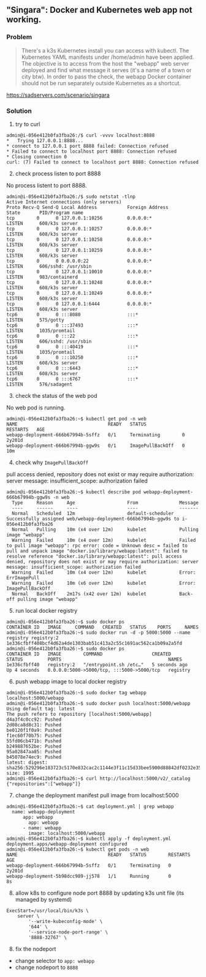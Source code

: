 ## "Singara": Docker and Kubernetes web app not working.

### Problem

> There's a k3s Kubernetes install you can access with kubectl. The Kubernetes YAML manifests under /home/admin have been applied. The objective is to access from the host the "webapp" web server deployed and find what message it serves (it's a name of a town or city btw). In order to pass the check, the webapp Docker container should not be run separately outside Kubernetes as a shortcut.

https://sadservers.com/scenario/singara

### Solution

1. try to curl

```
admin@i-056e412b0fa3fba26:/$ curl -vvvv localhost:8888
*   Trying 127.0.0.1:8888...
* connect to 127.0.0.1 port 8888 failed: Connection refused
* Failed to connect to localhost port 8888: Connection refused
* Closing connection 0
curl: (7) Failed to connect to localhost port 8888: Connection refused
```

2. check process listen to port 8888

No process listent to port 8888.

```
admin@i-056e412b0fa3fba26:/$ sudo netstat -tlnp 
Active Internet connections (only servers)
Proto Recv-Q Send-Q Local Address           Foreign Address         State       PID/Program name    
tcp        0      0 127.0.0.1:10256         0.0.0.0:*               LISTEN      608/k3s server      
tcp        0      0 127.0.0.1:10257         0.0.0.0:*               LISTEN      608/k3s server      
tcp        0      0 127.0.0.1:10258         0.0.0.0:*               LISTEN      608/k3s server      
tcp        0      0 127.0.0.1:10259         0.0.0.0:*               LISTEN      608/k3s server      
tcp        0      0 0.0.0.0:22              0.0.0.0:*               LISTEN      606/sshd: /usr/sbin 
tcp        0      0 127.0.0.1:10010         0.0.0.0:*               LISTEN      983/containerd      
tcp        0      0 127.0.0.1:10248         0.0.0.0:*               LISTEN      608/k3s server      
tcp        0      0 127.0.0.1:10249         0.0.0.0:*               LISTEN      608/k3s server      
tcp        0      0 127.0.0.1:6444          0.0.0.0:*               LISTEN      608/k3s server      
tcp6       0      0 :::8080                 :::*                    LISTEN      575/gotty           
tcp6       0      0 :::37493                :::*                    LISTEN      1035/promtail       
tcp6       0      0 :::22                   :::*                    LISTEN      606/sshd: /usr/sbin 
tcp6       0      0 :::40419                :::*                    LISTEN      1035/promtail       
tcp6       0      0 :::10250                :::*                    LISTEN      608/k3s server      
tcp6       0      0 :::6443                 :::*                    LISTEN      608/k3s server      
tcp6       0      0 :::6767                 :::*                    LISTEN      576/sadagent       
```

3. check the status of the web pod

No web pod is running.

```
admin@i-056e412b0fa3fba26:~$ kubectl get pod -n web
NAME                                 READY   STATUS             RESTARTS   AGE
webapp-deployment-666b67994b-5sffz   0/1     Terminating        0          2y201d
webapp-deployment-666b67994b-ggw9s   0/1     ImagePullBackOff   0          10m
```

4. check why `ImagePullBackOff`

pull access denied, repository does not exist or may require authorization: server message: insufficient_scope: authorization failed

```
admin@i-056e412b0fa3fba26:~$ kubectl describe pod webapp-deployment-666b67994b-ggw9s -n web
  Type     Reason     Age                   From               Message
  ----     ------     ----                  ----               -------
  Normal   Scheduled  12m                   default-scheduler  Successfully assigned web/webapp-deployment-666b67994b-ggw9s to i-056e412b0fa3fba26
  Normal   Pulling    10m (x4 over 12m)     kubelet            Pulling image "webapp"
  Warning  Failed     10m (x4 over 12m)     kubelet            Failed to pull image "webapp": rpc error: code = Unknown desc = failed to pull and unpack image "docker.io/library/webapp:latest": failed to resolve reference "docker.io/library/webapp:latest": pull access denied, repository does not exist or may require authorization: server message: insufficient_scope: authorization failed
  Warning  Failed     10m (x4 over 12m)     kubelet            Error: ErrImagePull
  Warning  Failed     10m (x6 over 12m)     kubelet            Error: ImagePullBackOff
  Normal   BackOff    2m17s (x42 over 12m)  kubelet            Back-off pulling image "webapp"
```

5. run local docker registry

```
admin@i-056e412b0fa3fba26:~$ sudo docker ps
CONTAINER ID   IMAGE     COMMAND   CREATED   STATUS    PORTS     NAMES
admin@i-056e412b0fa3fba26:~$ sudo docker run -d -p 5000:5000 --name registry registry:2
1e336cfbff408bcf4d62a4de1303bab51c413a2c55c1691ac562ca1b09a2a5fd
admin@i-056e412b0fa3fba26:~$ sudo docker ps
CONTAINER ID   IMAGE        COMMAND                  CREATED         STATUS         PORTS                                       NAMES
1e336cfbff40   registry:2   "/entrypoint.sh /etc…"   5 seconds ago   Up 4 seconds   0.0.0.0:5000->5000/tcp, :::5000->5000/tcp   registry
```

6. push webapp image to local docker registry 

```
admin@i-056e412b0fa3fba26:~$ sudo docker tag webapp localhost:5000/webapp
admin@i-056e412b0fa3fba26:~$ sudo docker push localhost:5000/webapp
Using default tag: latest
The push refers to repository [localhost:5000/webapp]
d4a3f4c0cc92: Pushed 
2d08ca8d8c31: Pushed 
be0120f1f0a9: Pushed 
f1ec60f70b75: Pushed 
55fd06cb471b: Pushed 
b249887652be: Pushed 
95a02847aa85: Pushed 
b45078e74ec9: Pushed 
latest: digest: sha256:529296e183723c5170e832cac2c1144e3f11c15d33bee5900d88842df0232e35 size: 1995
admin@i-056e412b0fa3fba26:~$ curl http://localhost:5000/v2/_catalog
{"repositories":["webapp"]}
```

7. change the deployment manifest pull image from localhost:5000

```
admin@i-056e412b0fa3fba26:~$ cat deployment.yml | grep webapp
  name: webapp-deployment
      app: webapp
        app: webapp
      - name: webapp
        image: localhost:5000/webapp
admin@i-056e412b0fa3fba26:~$ kubectl apply -f deployment.yml 
deployment.apps/webapp-deployment configured
admin@i-056e412b0fa3fba26:~$ kubectl get pods -n web
NAME                                 READY   STATUS        RESTARTS   AGE
webapp-deployment-666b67994b-5sffz   0/1     Terminating   0          2y201d
webapp-deployment-5b98dcc989-jj578   1/1     Running       0          8s
```

8. allow k8s to configure node port 8888 by updating k3s unit file (its managed by systemd)

```
ExecStart=/usr/local/bin/k3s \
    server \
        '--write-kubeconfig-mode' \
        '644' \
        '--service-node-port-range' \
        '8888-32767' \
```

8. fix the nodeport

- change selector to `app: webapp`
- change nodeport to `8888`
